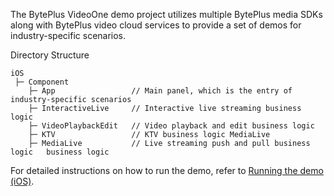 The BytePlus VideoOne demo project utilizes multiple BytePlus media SDKs along with BytePlus video cloud services to provide a set of demos for industry-specific scenarios.

Directory Structure
```plain
iOS
 ├─ Component
    ├─ App                 // Main panel, which is the entry of industry-specific scenarios
    ├─ InteractiveLive     // Interactive live streaming business logic
    ├─ VideoPlaybackEdit   // Video playback and edit business logic
    ├─ KTV                 // KTV business logic MediaLive
    ├─ MediaLive           // Live streaming push and pull business logic   business logic
```

For detailed instructions on how to run the demo, refer to [Running the demo (iOS)](https://docs.byteplus.com/en/byteplus-vos/docs/running-the-demo-ios-).